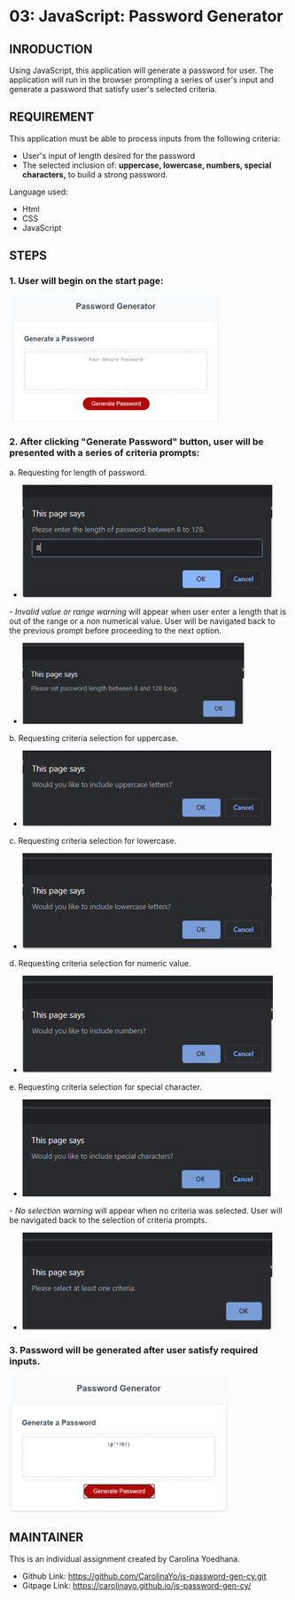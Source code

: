 # 03: JavaScript: Password Generator

## INRODUCTION

Using JavaScript, this application will generate a password for user. The application will run in the browser prompting a series of user's input and generate a password that satisfy user's selected criteria.

## REQUIREMENT

This application must be able to process inputs from the following criteria:

- User's input of length desired for the password
- The selected inclusion of: **uppercase, lowercase, numbers, special characters,** to build a strong password.

Language used:

- Html
- CSS
- JavaScript

## STEPS

### 1. User will begin on the start page:

![Start page](/Assets/readme/startpage.PNG)

### 2. After clicking "Generate Password" button, user will be presented with a series of criteria prompts:

a. Requesting for length of password.

- ![Length input](/Assets/readme/p1_length.png)

_- Invalid value or range warning_ will appear when user enter a length that is out of the range or a non numerical value. User will be navigated back to the previous prompt before proceeding to the next option.

- ![Invalid input warning](/Assets/readme/invalid_warning1.png)

b. Requesting criteria selection for uppercase.

- ![Uppercase criteria](/Assets/readme/p2_uppercase.png)

c. Requesting criteria selection for lowercase.

- ![Lowercase criteria](/Assets/readme/p3_lowercase.png)

d. Requesting criteria selection for numeric value.

- ![Numeric criteria](/Assets/readme/p4_number.png)

e. Requesting criteria selection for special character.

- ![Special symbol criteria](/Assets/readme/p5_symbol.png)

_- No selection warning_ will appear when no criteria was selected. User will be navigated back to the selection of criteria prompts.

- ![Invalid selection warning](/Assets/readme/invalid_warning2.png)

### 3. Password will be generated after user satisfy required inputs.

![Generate Password](/Assets/readme/Final.PNG)

## MAINTAINER

This is an individual assignment created by Carolina Yoedhana.

- Github Link: https://github.com/CarolinaYo/js-password-gen-cy.git
- Gitpage Link: https://carolinayo.github.io/js-password-gen-cy/
